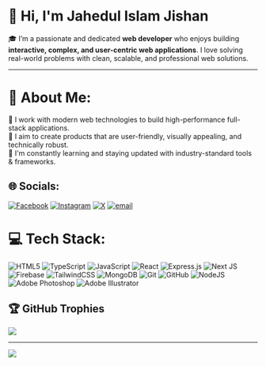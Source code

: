 # 👋 Hi, I'm Jahedul Islam Jishan

🎓 I’m a passionate and dedicated **web developer** who enjoys building **interactive, complex, and user-centric web applications**. I love solving real-world problems with clean, scalable, and professional web solutions.

---


# 💫 About Me:
🔧 I work with modern web technologies to build high-performance full-stack applications.<br>
🎯 I aim to create products that are user-friendly, visually appealing, and technically robust.<br>
📘 I'm constantly learning and staying updated with industry-standard tools & frameworks.<br>


## 🌐 Socials:
[![Facebook](https://img.shields.io/badge/Facebook-%231877F2.svg?logo=Facebook&logoColor=white)](https://facebook.com/jahedulislam.jishan.9) [![Instagram](https://img.shields.io/badge/Instagram-%23E4405F.svg?logo=Instagram&logoColor=white)](https://instagram.com/m_jishan_2) [![X](https://img.shields.io/badge/X-black.svg?logo=X&logoColor=white)](https://x.com/JISHAN0002) [![email](https://img.shields.io/badge/Email-D14836?logo=gmail&logoColor=white)](mailto:jahedulislamdev@gmail.com) 

# 💻 Tech Stack:
![HTML5](https://img.shields.io/badge/html5-%23E34F26.svg?style=flat&logo=html5&logoColor=white) ![TypeScript](https://img.shields.io/badge/typescript-%23007ACC.svg?style=flat&logo=typescript&logoColor=white) ![JavaScript](https://img.shields.io/badge/javascript-%23323330.svg?style=flat&logo=javascript&logoColor=%23F7DF1E) ![React](https://img.shields.io/badge/react-%2320232a.svg?style=flat&logo=react&logoColor=%2361DAFB) ![Express.js](https://img.shields.io/badge/express.js-%23404d59.svg?style=flat&logo=express&logoColor=%2361DAFB) ![Next JS](https://img.shields.io/badge/Next-black?style=flat&logo=next.js&logoColor=white) ![Firebase](https://img.shields.io/badge/firebase-%23039BE5.svg?style=flat&logo=firebase) ![TailwindCSS](https://img.shields.io/badge/tailwindcss-%2338B2AC.svg?style=flat&logo=tailwind-css&logoColor=white) ![MongoDB](https://img.shields.io/badge/MongoDB-%234ea94b.svg?style=flat&logo=mongodb&logoColor=white) ![Git](https://img.shields.io/badge/git-%23F05033.svg?style=flat&logo=git&logoColor=white) ![GitHub](https://img.shields.io/badge/github-%23121011.svg?style=flat&logo=github&logoColor=white) ![NodeJS](https://img.shields.io/badge/node.js-6DA55F?style=flat&logo=node.js&logoColor=white) ![Adobe Photoshop](https://img.shields.io/badge/adobe%20photoshop-%2331A8FF.svg?style=flat&logo=adobe%20photoshop&logoColor=white) ![Adobe Illustrator](https://img.shields.io/badge/adobe%20illustrator-%23FF9A00.svg?style=flat&logo=adobe%20illustrator&logoColor=white)


## 🏆 GitHub Trophies
![](https://github-profile-trophy.vercel.app/?username=jahedulislamdev&theme=onedark&no-frame=false&no-bg=true&margin-w=4)


---
[![](https://visitcount.itsvg.in/api?id=jahedulislamdev&icon=0&color=9)](https://visitcount.itsvg.in)

<!-- Proudly created with GPRM ( https://gprm.itsvg.in ) -->
